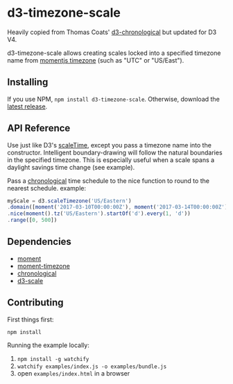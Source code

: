 # d3-timezone-scale
Heavily copied from Thomas Coats' [d3-chronological](https://github.com/metocean/d3-chronological) but updated for D3 V4.

d3-timezone-scale allows creating scales locked into a specified timezone name from [momentjs timezone](http://momentjs.com/timezone/) (such as "UTC" or "US/East"). 

## Installing

If you use NPM, `npm install d3-timezone-scale`. Otherwise, download the [latest release](https://github.com/d3/d3-foo/releases/latest).

## API Reference

Use just like D3's [scaleTime](https://github.com/d3/d3-scale/blob/master/README.md#scaleTime), except you pass a timezone name into the constructor.  Intelligent boundary-drawing will follow the natural boundaries in the specified timezone.  This is especially useful when a scale spans a daylight savings time change (see example).  

Pass a [chronological](https://github.com/metocean/chronological) time schedule to the nice function to round to the nearest schedule. example:
```js
myScale = d3.scaleTimezone('US/Eastern')
.domain([moment('2017-03-10T00:00:00Z'), moment('2017-03-14T00:00:00Z')])
.nice(moment().tz('US/Eastern').startOf('d').every(1, 'd'))
.range([0, 500])
```


## Dependencies

- [moment](https://github.com/moment/moment)
- [moment-timezone](https://github.com/moment/moment-timezone)
- [chronological](https://github.com/metocean/chronological)
- [d3-scale](https://github.com/d3/d3-scale)

## Contributing

First things first: 

```npm install```

Running the example locally:
1) ``npm install -g watchify``
2) ``watchify examples/index.js -o examples/bundle.js``
3) open `examples/index.html` in a browser
